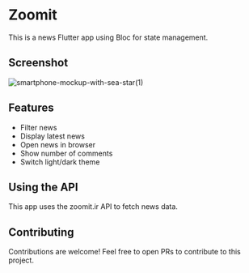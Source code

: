 # Zoomit

This is a news Flutter app using Bloc for state management.
## Screenshot
![smartphone-mockup-with-sea-star(1)](https://github.com/meysamnova/zoomit/assets/69634324/a793b921-f11b-46b9-b817-c3e922c74c5f)

## Features
- Filter news
- Display latest news 
- Open news in browser 
- Show number of comments
- Switch light/dark theme

## Using the API

This app uses the zoomit.ir API to fetch news data.

## Contributing

Contributions are welcome! Feel free to open PRs to contribute to this project.
